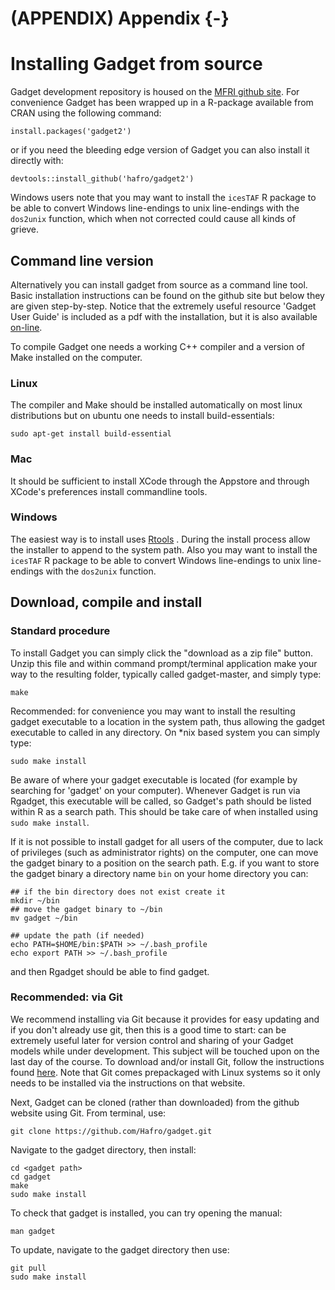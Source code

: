 



# (APPENDIX) Appendix {-} 

# Installing Gadget from source

Gadget development repository is housed on the [MFRI github site](https://github.com/Hafro/gadget2). For convenience Gadget has been wrapped up in a R-package  available from CRAN using the following command:

```
install.packages('gadget2')

```
or if you need the bleeding edge version of Gadget you can also install it directly with:

```
devtools::install_github('hafro/gadget2')
```

Windows users note that you may want to install the `icesTAF` R package to be able to convert Windows line-endings to unix line-endings with the `dos2unix` function, which when not corrected could cause all kinds of grieve. 


## Command line version

Alternatively you can install gadget from source as a command line tool. Basic
installation instructions can be found on the github site but below they are given step-by-step. Notice
that the extremely useful resource 'Gadget User Guide' is included as a pdf with the installation, but it is also available [on-line](https://hafro.github.io/gadget2/userguide/). 

To compile Gadget one needs a working C++ compiler and a version of Make installed on the
computer.

### Linux

The compiler and Make should be installed automatically on most linux distributions but on ubuntu one needs to install build-essentials:
```
sudo apt-get install build-essential
```

### Mac

It should be sufficient to install XCode through the Appstore and through XCode's preferences install commandline tools.

### Windows

The easiest way is to install uses
[Rtools](https://cran.r-project.org/bin/windows/Rtools/) . During the install process 
allow the installer to append to the system path. Also you may want to install the `icesTAF` R package to be able to convert Windows line-endings to unix line-endings with the `dos2unix` function. 

## Download, compile and install

### Standard procedure

To install Gadget you can simply click the "download as a zip file" button. Unzip this file and within command prompt/terminal application make your way to the resulting folder, typically called gadget-master, and simply type:
```
make
```
Recommended: for convenience you may want to install the resulting gadget executable to a location in the system path, thus allowing the gadget executable to called in any directory. On *nix based system you can simply type:
```
sudo make install
```
Be aware of where your gadget executable is located (for example by searching for
'gadget' on your computer). Whenever Gadget is run via Rgadget, this executable will be
called, so Gadget's path should be listed within R as a search path. This should be
take care of when installed using `sudo make install`.

If it is not possible to install gadget for all users of the computer, due to lack of privileges (such as administrator rights) on the computer, one can move the gadget binary to a position on the search path. E.g. if you want to store the gadget binary a directory name `bin` on your home directory you can:

```
## if the bin directory does not exist create it
mkdir ~/bin 
## move the gadget binary to ~/bin
mv gadget ~/bin

## update the path (if needed)
echo PATH=$HOME/bin:$PATH >> ~/.bash_profile
echo export PATH >> ~/.bash_profile
```

and then Rgadget should be able to find gadget. 

### Recommended: via Git

We recommend installing via Git because it provides for easy updating and if you don't
already use git, then this is a good time to start: can be extremely useful later for
version control and sharing of your Gadget models while under development. This subject
will be touched upon on the last day of the course. To download and/or install Git, follow the instructions found
[here](https://www.linode.com/docs/development/version-control/how-to-install-git-on-linux-mac-and-windows/). 
Note that Git comes prepackaged with Linux systems so it only needs to be installed via 
the instructions on that website.

Next, Gadget can be cloned (rather than downloaded) from the github website using Git. 
From terminal, use: 

```
git clone https://github.com/Hafro/gadget.git
```
Navigate to the gadget directory, then install:
```
cd <gadget path>
cd gadget
make 
sudo make install
```
To check that gadget is installed, you can try opening the manual:
```
man gadget
```
To update, navigate to the gadget directory then use:
```
git pull
sudo make install
```

